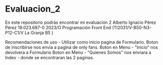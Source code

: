 # Evaluacion_2
En este repositorio podrás encontrar mi evaluación 2
Alberto Ignacio Pérez Pérez
19.023.687-0
2023/O Programación Front End (TI2031/V-B50-N3-P12-C1/V La Granja B5 )

Recomendaciones de uso - Utilizar como inicio pagina de Formulario.
Boton de inscribirse nos envia a pagina de only fans.
Boton en Menu - "Inicio" nos devolvera a Formulario
Boton en Menu - "Quienes Somos" nos enviara a Index - donde se encontraran las 2 paginas.
